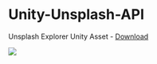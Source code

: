 # Unity-Unsplash-API
Unsplash Explorer Unity Asset - [Download](https://assetstore.unity.com/packages/tools/integration/unsplash-explorer-search-and-download-photos-from-unsplash-144996)  
  
  
![](https://github.com/GeorgeFedoseev/Unity-Unsplash-API/raw/master/demo.gif)
